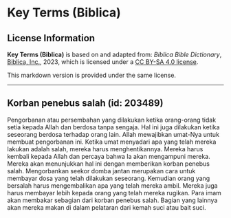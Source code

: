 # Key Terms (Biblica)

## License Information

**Key Terms (Biblica)** is based on and adapted from: _Biblica Bible Dictionary_, [Biblica, Inc.](https://www.biblica.com/), 2023, which is licensed under a [CC BY-SA 4.0 license](https://creativecommons.org/licenses/by-sa/4.0/legalcode.en).

This markdown version is provided under the same license.



--------------------------------

## Korban penebus salah (id: 203489)

Pengorbanan atau persembahan yang dilakukan ketika orang\-orang tidak setia kepada Allah dan berdosa tanpa sengaja. Hal ini juga dilakukan ketika seseorang berdosa terhadap orang lain. Allah mewajibkan umat\-Nya untuk membuat pengorbanan ini. Ketika umat menyadari apa yang telah mereka lakukan adalah salah, mereka harus menghentikannya. Mereka harus kembali kepada Allah dan percaya bahwa Ia akan mengampuni mereka. Mereka akan menunjukkan hal ini dengan memberikan korban penebus salah. Mengorbankan seekor domba jantan merupakan cara untuk membayar dosa yang telah dilakukan seseorang. Kemudian orang yang bersalah harus mengembalikan apa yang telah mereka ambil. Mereka juga harus membayar lebih kepada orang yang telah mereka rugikan. Para imam akan membakar sebagian dari korban penebus salah. Bagian yang lainnya akan mereka makan di dalam pelataran dari kemah suci atau bait suci.



